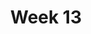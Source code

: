 ---
layout: post
title: Week 13
category: classes
week: 13
last_week: 12
topic: development
wip: true
---
